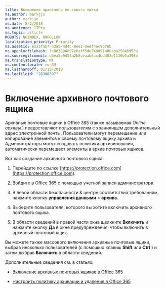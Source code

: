 ```yaml
---
title: Включение архивного почтового ящика
ms.author: markjjo
author: markjjo
ms.date: 8/2/2018
ms.audience: ITPro
ms.topic: article
ROBOTS: NOINDEX, NOFOLLOW
localization_priority: Priority
ms.assetid: e1a5fab7-d3a5-4d4c-8ee2-0edf4ec9b76b
ms.openlocfilehash: 1e883894d97e6aff5de740d91a80aba25846953a
ms.sourcegitcommit: d6ea5e9458a2b8ceaab3ac4bd483e1130b9a398a
ms.translationtype: MT
ms.contentlocale: ru-RU
ms.lasthandoff: 01/15/2019
ms.locfileid: "28308397"
---
```

# <a name="enable-an-archive-mailbox"></a>Включение архивного почтового ящика

Архивные почтовые ящики в Office 365 (также называемая *Online архивы* ) предоставляют пользователям с хранилищем дополнительный адрес электронной почты. Пользователи могут перемещение или копирование элементов к своему почтовому ящику архива и Администраторы могут создавать политики архивирования, автоматически перемещает элементы в архив почтовых ящиков. 
  
Вот как создание архивного почтового ящика.
  
1. Перейдите по ссылке [https://protection.office.com](https://protection.office.com).
    
2. Войдите в Office 365 с помощью учетной записи администратора.
    
3. В левой области безопасности &amp; центре соответствия требованиям, нажмите кнопку **управления данными** \> **архива**.
    
4. Выберите пользователя, которого вы хотите включить архивного почтового ящика.
    
5. В области сведений в правой части окна щелкните **Включить** и нажмите кнопку **Да** в окне предупреждения, чтобы включить в архивный почтовый ящик. 
    
Вы можете также массового включения архивные почтовые ящики, выбрав несколько пользователей (с помощью клавиш **Shift** или **Ctrl** ) и затем выбрав **Включить** в области сведений. 
  
Дополнительные сведения см. в статьях:
  
- [Включение архивных почтовых ящиков в Office 365](https://support.office.com/article/enable-archive-mailboxes-in-the-office-365-security-compliance-center-268a109e-7843-405b-bb3d-b9393b2342ce)
    
- [Настроить политику архивации и удаления в Office 365](https://support.office.com/article/Set-up-an-archive-and-deletion-policy-for-mailboxes-in-your-Office-365-organization-ec3587e4-7b4a-40fb-8fb8-8aa05aeae2ce)
    

